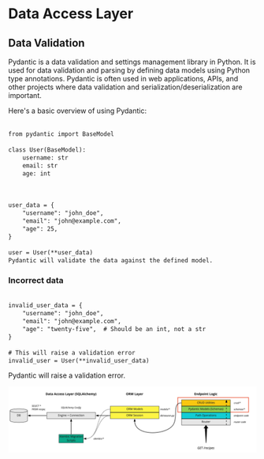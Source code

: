# Data Access Layer

## Data Validation

<p>
Pydantic is a data validation and settings management library in Python. It is used for data validation and parsing by defining data models using Python type annotations. Pydantic is often used in web applications, APIs, and other projects where data validation and serialization/deserialization are important.

Here's a basic overview of using Pydantic:

</p>

```

from pydantic import BaseModel

class User(BaseModel):
    username: str
    email: str
    age: int



user_data = {
    "username": "john_doe",
    "email": "john@example.com",
    "age": 25,
}

user = User(**user_data)
Pydantic will validate the data against the defined model.

```


### Incorrect data

```

invalid_user_data = {
    "username": "john_doe",
    "email": "john@example.com",
    "age": "twenty-five",  # Should be an int, not a str
}

# This will raise a validation error
invalid_user = User(**invalid_user_data)

```
Pydantic will raise a validation error.


![alt text](sqlalchemy-pydantic.jpeg)
